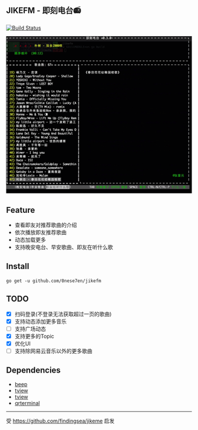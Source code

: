 JIKEFM - 即刻电台📻
---
[![Build Status](https://travis-ci.com/0neSe7en/jikefm.svg?branch=master)](https://travis-ci.com/0neSe7en/jikefm)

![即刻电台](https://raw.githubusercontent.com/0nese7en/jikefm/master/dist/example.gif)

## Feature

- 查看即友对推荐歌曲的介绍
- 依次播放即友推荐歌曲
- 动态加载更多
- 支持晚安电台、早安歌曲、即友在听什么歌

## Install

`go get -u github.com/0nese7en/jikefm`

## TODO

- [x] 扫码登录(不登录无法获取超过一页的歌曲)
- [x] 支持动态添加更多音乐
- [ ] 支持广场动态
- [x] 支持更多的Topic
- [x] 优化UI
- [ ] 支持除网易云音乐以外的更多歌曲

## Dependencies
- [beep](https://github.com/faiface/beep)
- [tview](https://github.com/rivo/tview)
- [tview](https://github.com/gdamore/tcell)
- [qrterminal](https://github.com/mdp/qrterminal)

---

受 https://github.com/findingsea/jikeme 启发


